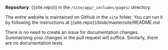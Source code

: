 **Repository**: {{site.repo}} in the `/site/app/_includes/pages/` directory.

The entire website is maintained on GitHub in the `site` folder. You can run it by following the instructions at {{site.repo}}/blob/master/site/README.md

There is no need to create an issue for documentation changes. Summarising your changes in the pull request will suffice. Similarly, there are no documentation tests.
